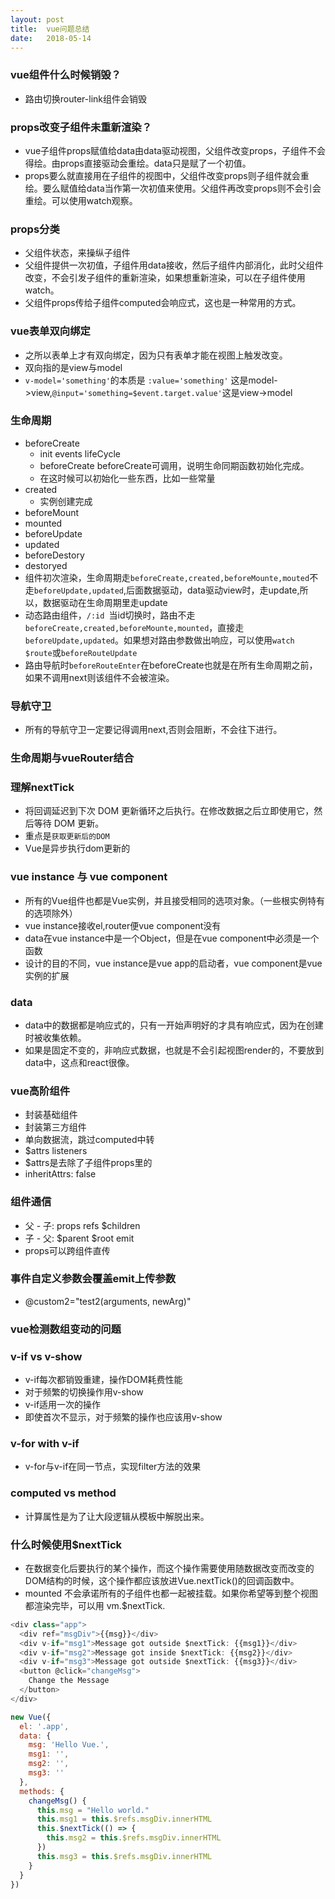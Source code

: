 ```yaml
---
layout: post
title:  vue问题总结
date:   2018-05-14
---
```


### vue组件什么时候销毁？
* 路由切换router-link组件会销毁

### props改变子组件未重新渲染？
* vue子组件props赋值给data由data驱动视图，父组件改变props，子组件不会得绘。由props直接驱动会重绘。data只是赋了一个初值。
* props要么就直接用在子组件的视图中，父组件改变props则子组件就会重绘。要么赋值给data当作第一次初值来使用。父组件再改变props则不会引会重绘。可以使用watch观察。

### props分类
* 父组件状态，来操纵子组件
* 父组件提供一次初值，子组件用data接收，然后子组件内部消化，此时父组件改变，不会引发子组件的重新渲染，如果想重新渲染，可以在子组件使用watch。
* 父组件props传给子组件computed会响应式，这也是一种常用的方式。

### vue表单双向绑定
* 之所以表单上才有双向绑定，因为只有表单才能在视图上触发改变。
* 双向指的是view与model
* `v-model='something'`的本质是 `:value='something'` 这是model->view,`@input='something=$event.target.value'`这是view->model

### 生命周期
* beforeCreate 
  - init events lifeCycle
  - beforeCreate beforeCreate可调用，说明生命同期函数初始化完成。
  - 在这时候可以初始化一些东西，比如一些常量
* created
  - 实例创建完成
* beforeMount
* mounted
* beforeUpdate
* updated
* beforeDestory
* destoryed
* 组件初次渲染，生命周期走`beforeCreate,created,beforeMounte,mouted`不走`beforeUpdate,updated`,后面数据驱动，data驱动view时，走update,所以，数据驱动在生命周期里走update
* 动态路由组件，`/:id `当id切换时，路由不走`beforeCreate,created,beforeMounte,mounted`，直接走`beforeUpdate,updated`。如果想对路由参数做出响应，可以使用`watch $route`或`beforeRouteUpdate`
* 路由导航时`beforeRouteEnter`在beforeCreate也就是在所有生命周期之前，如果不调用next则该组件不会被渲染。

### 导航守卫
* 所有的导航守卫一定要记得调用next,否则会阻断，不会往下进行。

### 生命周期与vueRouter结合

### 理解nextTick

* 将回调延迟到下次 DOM 更新循环之后执行。在修改数据之后立即使用它，然后等待 DOM 更新。
* 重点是`获取更新后的DOM`
* Vue是异步执行dom更新的

### vue instance 与 vue component
* 所有的Vue组件也都是Vue实例，并且接受相同的选项对象。（一些根实例特有的选项除外）
* vue instance接收el,router便vue component没有
* data在vue instance中是一个Object，但是在vue component中必须是一个函数
* 设计的目的不同，vue instance是vue app的启动者，vue component是vue实例的扩展

### data
* data中的数据都是响应式的，只有一开始声明好的才具有响应式，因为在创建时被收集依赖。
* 如果是固定不变的，非响应式数据，也就是不会引起视图render的，不要放到data中，这点和react很像。

### vue高阶组件
* 封装基础组件
* 封装第三方组件
* 单向数据流，跳过computed中转
* $attrs listeners
* $attrs是去除了子组件props里的
* inheritAttrs: false

### 组件通信
* 父 - 子: props refs $children
* 子 - 父: $parent $root emit
* props可以跨组件直传

### 事件自定义参数会覆盖emit上传参数
* @custom2="test2(arguments, newArg)"

### vue检测数组变动的问题

### v-if vs v-show
* v-if每次都销毁重建，操作DOM耗费性能
* 对于频繁的切换操作用v-show
* v-if适用一次的操作
* 即使首次不显示，对于频繁的操作也应该用v-show

### v-for with v-if
* v-for与v-if在同一节点，实现filter方法的效果

### computed vs method
* 计算属性是为了让大段逻辑从模板中解脱出来。

### 什么时候使用$nextTick
* 在数据变化后要执行的某个操作，而这个操作需要使用随数据改变而改变的DOM结构的时候，这个操作都应该放进Vue.nextTick()的回调函数中。
* mounted 不会承诺所有的子组件也都一起被挂载。如果你希望等到整个视图都渲染完毕，可以用 vm.$nextTick.

```js
<div class="app">
  <div ref="msgDiv">{{msg}}</div>
  <div v-if="msg1">Message got outside $nextTick: {{msg1}}</div>
  <div v-if="msg2">Message got inside $nextTick: {{msg2}}</div>
  <div v-if="msg3">Message got outside $nextTick: {{msg3}}</div>
  <button @click="changeMsg">
    Change the Message
  </button>
</div>
```

```js
new Vue({
  el: '.app',
  data: {
    msg: 'Hello Vue.',
    msg1: '',
    msg2: '',
    msg3: ''
  },
  methods: {
    changeMsg() {
      this.msg = "Hello world."
      this.msg1 = this.$refs.msgDiv.innerHTML
      this.$nextTick(() => {
        this.msg2 = this.$refs.msgDiv.innerHTML
      })
      this.msg3 = this.$refs.msgDiv.innerHTML
    }
  }
})
```


